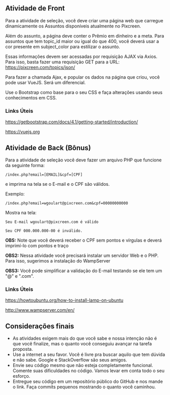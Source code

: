 ## Atividade de Front

Para a atividade de seleção, você deve criar uma página web que carregue
dinamicamente os Assuntos disponíveis atualmente no Pixcreen.

Além do assunto, a página deve conter o Prêmio em dinheiro e a meta.
Para assuntos que tem topic_id maior ou igual do que 400, você deverá usar a cor presente em subject_color para estilizar o assunto.

Essas informações devem ser acessadas por requisição AJAX via Axios.
Para isso, basta fazer uma requisição GET para a URL: https://pixcreen.com/topics/json/

Para fazer a chamada Ajax, e popular os dados na página que criou, você pode usar VueJS. Será um diferencial.

Use o Bootstrap como base para o seu CSS e faça alterações usando seus conhecimentos em CSS.

### Links Úteis
https://getbootstrap.com/docs/4.1/getting-started/introduction/

https://vuejs.org



## Atividade de Back (Bônus)

Para a atividade de seleção você deve fazer um arquivo PHP que funcione da seguinte forma:

```
/index.php?email=[EMAIL]&cpf=[CPF]
```

e imprima na tela se o E-mail e o CPF são válidos.

Exemplo:

```
/index.php?email=wgoulart@pixcreen.com&cpf=00000000000
```

Mostra na tela:

```
Seu E-mail wgoulart@pixcreen.com é válido

Seu CPF 000.000.000-00 é inválido.
```

**OBS:** Note que você deverá receber o CPF sem pontos e vírgulas e deverá imprimí-lo com pontos e traço

**OBS2:** Nessa atividade você precisará instalar um servidor Web e o PHP. Para isso, sugerimos a instalação do WampServer

**OBS3:** Você pode simplificar a validação do E-mail testando se ele tem um "@" e ".com".

### Links Úteis
https://howtoubuntu.org/how-to-install-lamp-on-ubuntu

http://www.wampserver.com/en/

## Considerações finais

- As atividades exigem mais do que você sabe e nossa intenção não é que você finalize, mas o quanto você conseguiu avançar na tarefa proposta.
- Use a internet a seu favor. Você é livre pra buscar aquilo que tem dúvida e não sabe. Google e StackOverflow são seus amigos.
- Envie seu código mesmo que não esteja completamente funcional. Comente suas dificuldades no código. Vamos levar em conta todo o seu esforço.
- Entregue seu código em um repositório público do GitHub e nos mande o link. Faça commits pequenos mostrando o quanto você caminhou.
